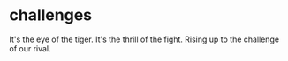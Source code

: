 # challenges
It's the eye of the tiger. It's the thrill of the fight. Rising up to the challenge of our rival.
